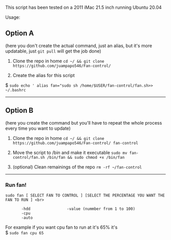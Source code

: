 This script has been tested on a 2011 iMac 21.5 inch running Ubuntu 20.04

Usage:
## Option A 
(here you don't create the actual command, just an alias, but it's more updatable, just `git pull` will get the job done)

1. Clone the repo in home `cd ~/ && git clone https://github.com/juampapo546/Fan-control/`

2. Create the alias for this script

$ `sudo echo ' alias fan="sudo sh /home/$USER/fan-control/fan.sh>> ~/.bashrc`


___

## Option B
(here you create the command but you'll have to repeat the whole process every time you want to update)

1. Clone the repo in home `cd ~/ && git clone https://github.com/juampapo546/Fan-control/ fan-control`

2. Move the script to /bin and make it executable ` sudo mv fan-control/fan.sh /bin/fan && sudo chmod +x /bin/fan `

3. (optional) Clean remainings of the repo `rm -rf ~/fan-control `

____

### Run fan!

 ``` 
sudo fan [ SELECT FAN TO CONTROL ] [SELECT THE PERCENTAGE YOU WANT THE FAN TO RUN ] <br>

		-hdd				-value (nummber from 1 to 100)  
		-cpu 
		-auto 
```
For example if you want cpu fan to run at it's 65% it's <br>
$ `sudo fan cpu 65`

